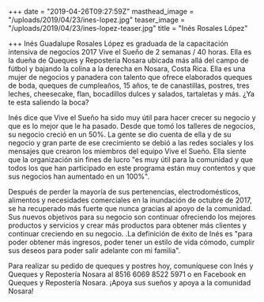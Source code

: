 +++
date = "2019-04-26T09:27:59Z"
masthead_image = "/uploads/2019/04/23/ines-lopez.jpg"
teaser_image = "/uploads/2019/04/23/ines-lopez-teaser.jpg"
title = "Inés Rosales López"

+++
Inés Guadalupe Rosales López es graduada de la capacitación intensiva de negocios 2017 Vive el Sueño de 2 semanas / 40 horas. Ella es la dueña de Queques y Repostería Nosara ubicada más allá del campo de fútbol y bajando la colina a la derecha en Nosara, Costa Rica. Ella es una mujer de negocios y panadera con talento que ofrece elaborados queques de boda, queques de cumpleaños, 15 años, te de canastillas, postres, tres leches, cheesecake, flan, bocadillos dulces y salados, tartaletas y más. ¿Ya te esta saliendo la boca?

Inés dice que Vive el Sueño ha sido muy útil para hacer crecer su negocio y que es lo mejor que le ha pasado. Desde que tomó los talleres de negocios, su negocio creció en un 50%. La gente se dio cuenta de ella y de su negocio y gran parte de ese crecimiento se debió a las redes sociales y los mensajes que crearon los miembros del equipo Vive el Sueño. Ella siente que la organización sin fines de lucro "es muy útil para la comunidad y que todos los que han participado en este programa están muy contentos y que sus negocios han aumentado en un 100%".

Después de perder la mayoría de sus pertenencias, electrodomésticos, alimentos y necesidades comerciales en la inundación de octubre de 2017, se ha recuperado más fuerte que nunca gracias al apoyo de la comunidad. Sus nuevos objetivos para su negocio son continuar ofreciendo los mejores productos y servicios y crear más productos para obtener más clientes y continuar creciendo en su negocio. .La definición de éxito de Inés es "para poder obtener más ingresos, poder tener un estilo de vida cómodo, cumplir sus deseos para poder salir adelante con mi familia".

Para realizar su pedido de queques y postres hoy, comuníquese con Inés y Queques y Repostería Nosara al 8516 6069 8522 5971 o en Facebook en Queques y Repostería Nosara. ¡Apoya sus sueños y apoya a la comunidad Nosara!